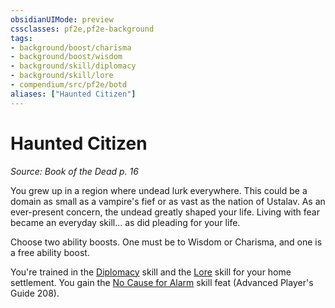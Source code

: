 ```yaml
---
obsidianUIMode: preview
cssclasses: pf2e,pf2e-background
tags:
- background/boost/charisma
- background/boost/wisdom
- background/skill/diplomacy
- background/skill/lore
- compendium/src/pf2e/botd
aliases: ["Haunted Citizen"]
---
```

# Haunted Citizen
*Source: Book of the Dead p. 16*  

You grew up in a region where undead lurk everywhere. This could be a domain as small as a vampire's fief or as vast as the nation of Ustalav. As an ever-present concern, the undead greatly shaped your life. Living with fear became an everyday skill... as did pleading for your life.

Choose two ability boosts. One must be to Wisdom or Charisma, and one is a free ability boost.

You're trained in the [Diplomacy](compendium/skills.md#Diplomacy) skill and the [Lore](compendium/skills.md#Lore) skill for your home settlement. You gain the [No Cause for Alarm](compendium/feats/no-cause-for-alarm-apg.md) skill feat (Advanced Player's Guide 208).